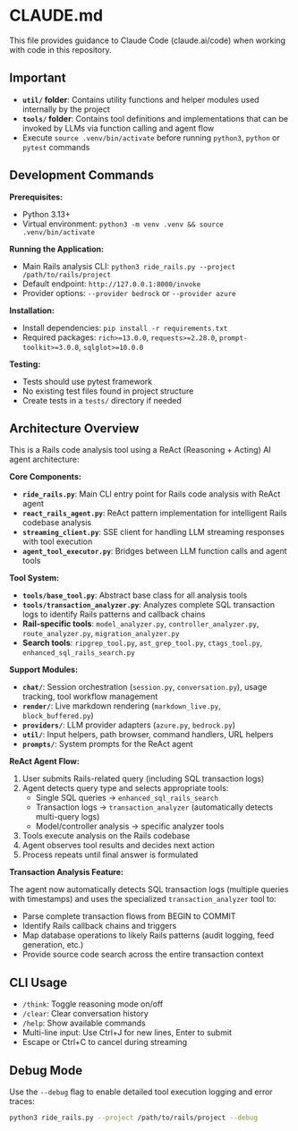 # CLAUDE.md

This file provides guidance to Claude Code (claude.ai/code) when working with code in this repository.

## Important

- **`util/` folder**: Contains utility functions and helper modules used internally by the project
- **`tools/` folder**: Contains tool definitions and implementations that can be invoked by LLMs via function calling and agent flow
- Execute `source .venv/bin/activate` before running `python3`, `python` or `pytest` commands

## Development Commands

**Prerequisites:**

- Python 3.13+
- Virtual environment: `python3 -m venv .venv && source .venv/bin/activate`

**Running the Application:**

- Main Rails analysis CLI: `python3 ride_rails.py --project /path/to/rails/project`
- Default endpoint: `http://127.0.0.1:8000/invoke`
- Provider options: `--provider bedrock` or `--provider azure`

**Installation:**

- Install dependencies: `pip install -r requirements.txt`
- Required packages: `rich>=13.0.0`, `requests>=2.28.0`, `prompt-toolkit>=3.0.0`, `sqlglot>=10.0.0`

**Testing:**

- Tests should use pytest framework
- No existing test files found in project structure
- Create tests in a `tests/` directory if needed

## Architecture Overview

This is a Rails code analysis tool using a ReAct (Reasoning + Acting) AI agent architecture:

**Core Components:**

- **`ride_rails.py`**: Main CLI entry point for Rails code analysis with ReAct agent
- **`react_rails_agent.py`**: ReAct pattern implementation for intelligent Rails codebase analysis
- **`streaming_client.py`**: SSE client for handling LLM streaming responses with tool execution
- **`agent_tool_executor.py`**: Bridges between LLM function calls and agent tools

**Tool System:**

- **`tools/base_tool.py`**: Abstract base class for all analysis tools
- **`tools/transaction_analyzer.py`**: Analyzes complete SQL transaction logs to identify Rails patterns and callback chains
- **Rail-specific tools**: `model_analyzer.py`, `controller_analyzer.py`, `route_analyzer.py`, `migration_analyzer.py`
- **Search tools**: `ripgrep_tool.py`, `ast_grep_tool.py`, `ctags_tool.py`, `enhanced_sql_rails_search.py`

**Support Modules:**

- **`chat/`**: Session orchestration (`session.py`, `conversation.py`), usage tracking, tool workflow management
- **`render/`**: Live markdown rendering (`markdown_live.py`, `block_buffered.py`)
- **`providers/`**: LLM provider adapters (`azure.py`, `bedrock.py`)
- **`util/`**: Input helpers, path browser, command handlers, URL helpers
- **`prompts/`**: System prompts for the ReAct agent

**ReAct Agent Flow:**

1. User submits Rails-related query (including SQL transaction logs)
2. Agent detects query type and selects appropriate tools:
   - Single SQL queries → `enhanced_sql_rails_search`
   - Transaction logs → `transaction_analyzer` (automatically detects multi-query logs)
   - Model/controller analysis → specific analyzer tools
3. Tools execute analysis on the Rails codebase
4. Agent observes tool results and decides next action
5. Process repeats until final answer is formulated

**Transaction Analysis Feature:**

The agent now automatically detects SQL transaction logs (multiple queries with timestamps) and uses the specialized `transaction_analyzer` tool to:

- Parse complete transaction flows from BEGIN to COMMIT
- Identify Rails callback chains and triggers
- Map database operations to likely Rails patterns (audit logging, feed generation, etc.)
- Provide source code search across the entire transaction context

## CLI Usage

- `/think`: Toggle reasoning mode on/off
- `/clear`: Clear conversation history
- `/help`: Show available commands
- Multi-line input: Use Ctrl+J for new lines, Enter to submit
- Escape or Ctrl+C to cancel during streaming

## Debug Mode

Use the `--debug` flag to enable detailed tool execution logging and error traces:

```bash
python3 ride_rails.py --project /path/to/rails/project --debug
```
